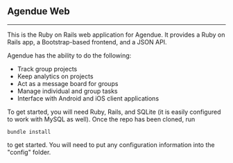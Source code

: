 ## Agendue Web
-------------------

This is the Ruby on Rails web application for Agendue. It provides a Ruby on Rails app, a Bootstrap-based frontend, and a JSON API.

Agendue has the ability to do the following:
* Track group projects
* Keep analytics on projects
* Act as a message board for groups
* Manage individual and group tasks
* Interface with Android and iOS client applications

To get started, you will need Ruby, Rails, and SQLite (it is easily configured to work with MySQL as well). Once the repo has been cloned, run 
```
bundle install

```
 to get started. You will need to put any configuration information into the "config" folder.